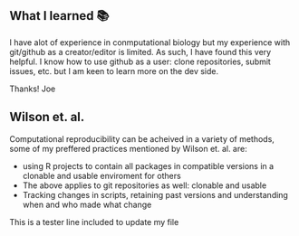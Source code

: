 ## What I learned 📚
I have alot of experience in conmputational biology but my experience with git/github as a creator/editor is limited. As such, I have found this very helpful. I know how to use github as a user: clone repositories, submit issues, etc. but I am keen to learn more on the dev side.

Thanks!
Joe

## Wilson et. al. 
Computational reproducibility can be acheived in a variety of methods, some of my preffered practices mentioned by Wilson et. al. are:
* using R projects to contain all packages in compatible versions in a clonable and usable enviroment for others
* The above applies to git repositories as well: clonable and usable
* Tracking changes in scripts, retaining past versions and understanding when and who made what change

This is a tester line included to update my file